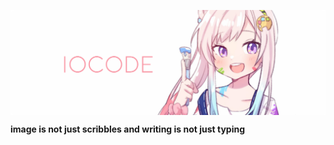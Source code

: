 <p align="center">
<img align="center" src="https://github.com/vcyz/vcyz/blob/main/home.png" />
<summary><b>image is not just scribbles and writing is not just typing</b></summary>
